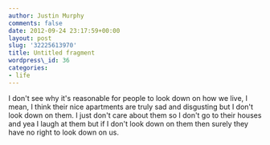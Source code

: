```yaml
---
author: Justin Murphy
comments: false
date: 2012-09-24 23:17:59+00:00
layout: post
slug: '32225613970'
title: Untitled fragment
wordpress\_id: 36
categories:
- life
---
```


I don't see why it's reasonable for people to look down on how we live, I mean, I think their nice apartments are truly sad and disgusting but I don't look down on them. I just don't care about them so I don't go to their houses and yea I laugh at them but if I don't look down on them then surely they have no right to look down on us.

